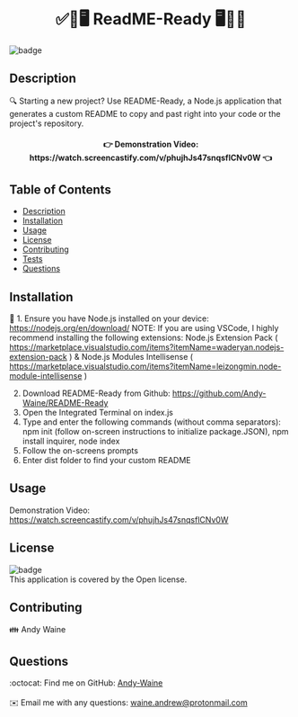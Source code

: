 
<h1 align="center">✅📝🖥️ ReadME-Ready 🖥️📝✅</h1>
  
![badge](https://img.shields.io/badge/license-Open-brightgreen)<br />

## Description
🔍 Starting a new project? Use README-Ready, a Node.js application that generates a custom README to copy and past right into your code or the project's repository.

<h4 style="text-align: center">👉 Demonstration Video: https://watch.screencastify.com/v/phujhJs47snqsflCNv0W 👈<h4>


## Table of Contents
- [Description](#description)
- [Installation](#installation)
- [Usage](#usage)
- [License](#license)
- [Contributing](#contributing)
- [Tests](#tests)
- [Questions](#questions)

## Installation
💾 1. Ensure you have Node.js installed on your device: https://nodejs.org/en/download/  NOTE: If you are using VSCode, I highly recommend installing the following extensions: Node.js Extension Pack ( https://marketplace.visualstudio.com/items?itemName=waderyan.nodejs-extension-pack ) & Node.js Modules Intellisense ( https://marketplace.visualstudio.com/items?itemName=leizongmin.node-module-intellisense )<br />
  
   2. Download README-Ready from Github: https://github.com/Andy-Waine/README-Ready<br />
   2. Open the Integrated Terminal on index.js<br />
   3. Type and enter the following commands (without comma separators): npm init (follow on-screen instructions to initialize package.JSON), npm install inquirer, node index <br>
   4. Follow the on-screens prompts<br />
   5. Enter dist folder to find your custom README<br />
 
## Usage
Demonstration Video: https://watch.screencastify.com/v/phujhJs47snqsflCNv0W

## License
![badge](https://img.shields.io/badge/license-Open-brightgreen)
<br />
This application is covered by the Open license. 

## Contributing
👪 Andy Waine

## Questions
:octocat: Find me on GitHub: [Andy-Waine](https://github.com/Andy-Waine)<br />
<br />
✉️ Email me with any questions: waine.andrew@protonmail.com<br /><br />

    
